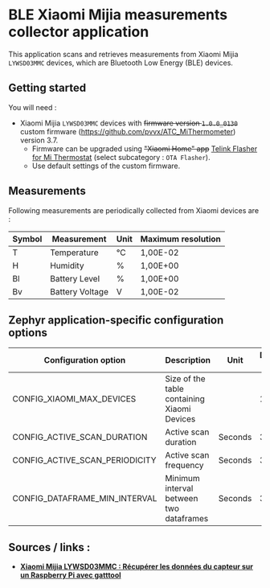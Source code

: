 # BLE Xiaomi Mijia measurements collector application

This application scans and retrieves measurements from Xiaomi Mijia `LYWSD03MMC` 
devices, which are Bluetooth Low Energy (BLE) devices.

## Getting started

You will need :
- Xiaomi Mijia `LYWSD03MMC` devices with ~~firmware version `1.0.0_0130`~~ custom firmware (https://github.com/pvvx/ATC_MiThermometer) version 3.7.
  - Firmware can be upgraded using ~~"Xiaomi Home" app~~ [Telink Flasher for Mi Thermostat](https://pvvx.github.io/ATC_MiThermometer/TelinkMiFlasher.html) (select subcategory : `OTA Flasher`).
  - Use default settings of the custom firmware.

## Measurements

Following measurements are periodically collected from Xiaomi devices are :

| Symbol | Measurement     | Unit | Maximum resolution |
| ------ | --------------- | ---- | ------------------ |
| T      | Temperature     | °C   | 1,00E-02           |
| H      | Humidity        | %    | 1,00E+00           |
| Bl     | Battery Level   | %    | 1,00E+00           |
| Bv     | Battery Voltage | V    | 1,00E-02           |

## Zephyr application-specific configuration options

| Configuration option              | Description                                 | Unit    | Default Value |
| --------------------------------- | ------------------------------------------- | ------- | ------------- |
| CONFIG\_XIAOMI\_MAX\_DEVICES      | Size of the table containing Xiaomi Devices |         | 13            |
| CONFIG\_ACTIVE\_SCAN\_DURATION    | Active scan duration                        | Seconds | 30            |
| CONFIG\_ACTIVE\_SCAN\_PERIODICITY | Active scan frequency                       | Seconds | 3570          |
| CONFIG\_DATAFRAME\_MIN\_INTERVAL  | Minimum interval between two dataframes     | Seconds | 30            |

## Sources / links :

- [**Xiaomi Mijia LYWSD03MMC : Récupérer les données du capteur sur un Raspberry Pi avec gatttool**](https://www.fanjoe.be/?p=3911)